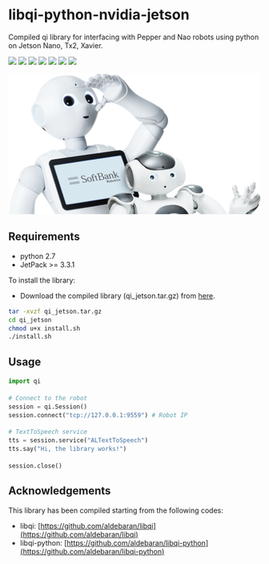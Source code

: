 # libqi-python-nvidia-jetson

Compiled qi library for interfacing with Pepper and Nao robots using python on Jetson Nano, Tx2, Xavier.

![](https://img.shields.io/badge/Ubuntu-16-orange.svg) ![](https://img.shields.io/badge/Ubuntu-18-orange.svg)
![](https://img.shields.io/badge/build-arm64-green.svg)
![](https://img.shields.io/badge/python-2.7-green.svg)
![](https://img.shields.io/badge/jetson-Nano-blue.svg)
![](https://img.shields.io/badge/jetson-TX2-blue.svg)
![](https://img.shields.io/badge/jetson-Xavier-blue.svg)

![](./robots_hero.png)



## Requirements

- python 2.7
- JetPack >= 3.3.1

To install the library:

- Download the compiled library (qi_jetson.tar.gz) from [here](https://github.com/robertanto/libqi-python-nvidia-jetson/releases/tag/1.0).

```bash
tar -xvzf qi_jetson.tar.gz
cd qi_jetson
chmod u+x install.sh
./install.sh
```

## Usage

```python
import qi

# Connect to the robot
session = qi.Session()
session.connect("tcp://127.0.0.1:9559") # Robot IP

# TextToSpeech service
tts = session.service("ALTextToSpeech")
tts.say("Hi, the library works!")

session.close()
```

## Acknowledgements

This library has been compiled starting from the following codes:

- libqi: [https://github.com/aldebaran/libqi](https://github.com/aldebaran/libqi) 
- libqi-python: [https://github.com/aldebaran/libqi-python](https://github.com/aldebaran/libqi-python) 
